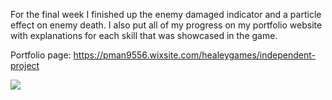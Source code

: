 For the final week I finished up the enemy damaged indicator and a particle effect on enemy death. 
I also put all of my progress on my portfolio website with explanations for each skill that was 
showcased in the game.

Portfolio page: https://pman9556.wixsite.com/healeygames/independent-project

![](https://media.githubusercontent.com/media/pjhealey507/IndependentProject/master/Demos/Week%208%20Demo.gif)
